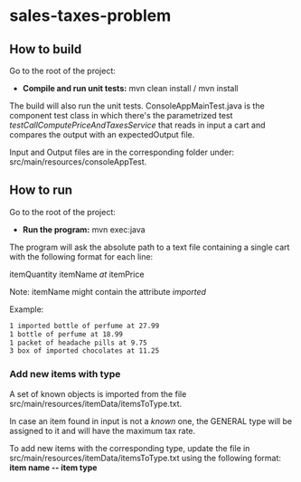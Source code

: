 # sales-taxes-problem
## How to build
Go to the root of the project:

* **Compile and run unit tests:** mvn clean install / mvn install

The build will also run the unit tests. ConsoleAppMainTest.java is the component test class in which there's the parametrized
test *testCallComputePriceAndTaxesService* that reads in input a cart and compares the output with an expectedOutput file.

Input and Output files are in the corresponding folder under: src/main/resources/consoleAppTest.
## How to run
Go to the root of the project:

* **Run the program:** mvn exec:java

The program will ask the absolute path to a text file containing a single cart with the following format for each line:

itemQuantity itemName *at* itemPrice

Note: itemName might contain the attribute *imported*

Example:
```bash
1 imported bottle of perfume at 27.99
1 bottle of perfume at 18.99
1 packet of headache pills at 9.75
3 box of imported chocolates at 11.25
```

### Add new items with type
A set of known objects is imported from the file src/main/resources/itemData/itemsToType.txt.

In case an item found in input is not a *known* one, the GENERAL type will be assigned to it and will have the maximum tax rate. 

To add new items with the corresponding type, update the file in src/main/resources/itemData/itemsToType.txt using the
following format: **item name -- item type**